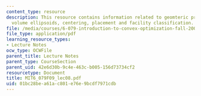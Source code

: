 ```yaml
---
content_type: resource
description: This resource contains information related to geomteric problems, extremal
  volume ellipsoids, centering, placement and facility classification.
file: /media/courses/6-079-introduction-to-convex-optimization-fall-2009/01bc28bea61ac801e76e9bcdf7971cdb_MIT6_079F09_lec08.pdf
file_type: application/pdf
learning_resource_types:
- Lecture Notes
ocw_type: OCWFile
parent_title: Lecture Notes
parent_type: CourseSection
parent_uid: 42e6d30b-9c4e-463c-b005-156d73734cf2
resourcetype: Document
title: MIT6_079F09_lec08.pdf
uid: 01bc28be-a61a-c801-e76e-9bcdf7971cdb
---
```

